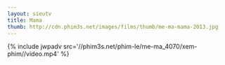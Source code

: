 ```yaml
---
layout: sieutv
title: Mama
thumb: http://cdn.phim3s.net/images/films/thumb/me-ma-mama-2013.jpg
---
```

{% include jwpadv src='//phim3s.net/phim-le/me-ma_4070/xem-phim//video.mp4' %}